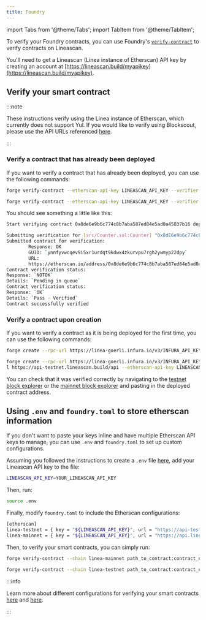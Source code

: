 ```yaml
---
title: Foundry
---
```


import Tabs from '@theme/Tabs';
import TabItem from '@theme/TabItem';

To verify your Foundry contracts, you can use Foundry's [`verify-contract`](https://book.getfoundry.sh/reference/forge/forge-verify-contract) to verify contracts on Lineascan.

You'll need to get a Lineascan (Linea instance of Etherscan) API key by creating an account at [https://lineascan.build/myapikey](https://lineascan.build/myapikey).

## Verify your smart contract

:::note

These instructions verify using the Linea instance of Etherscan, which currently does not support Yul. If you would like to verify using Blockscout, please use the API URLs referenced [here](../../../use-mainnet/info-contracts.md#block-explorers).

:::

### Verify a contract that has already been deployed

If you want to verify a contract that has already been deployed, you can use the following commands:

<Tabs>
  <TabItem value="Mainnet" label="Mainnet" default>

```bash
forge verify-contract --etherscan-api-key LINEASCAN_API_KEY --verifier-url https://api.lineascan.build/api CONTRACT_ADDRESS path_to_contract:contract_name --watch
```

  </TabItem>
  <TabItem value="Testnet" label="Testnet">

```bash
forge verify-contract --etherscan-api-key LINEASCAN_API_KEY --verifier-url https://api-testnet.lineascan.build/api CONTRACT_ADDRESS path_to_contract:contract_name --watch
```

  </TabItem>
</Tabs>

You should see something a little like this:

```bash
Start verifying contract 0x8de6e9b6c774c8b7aba587ed84e5ad0a45837b16 deployed on mainnet

Submitting verification for [src/Counter.sol:Counter] "0x8dE6e9b6c774c8B7AbA587ED84E5AD0A45837b16".
Submitted contract for verification:
        Response: OK
        GUID: `ynnfyvwcqev9i5xr1urdqt9kdwx4zkurvpu7rgh2ywmyp22dpy`
        URL:
        https://etherscan.io/address/0x8de6e9b6c774c8b7aba587ed84e5ad0a45837b16
Contract verification status:
Response: `NOTOK`
Details: `Pending in queue`
Contract verification status:
Response: `OK`
Details: `Pass - Verified`
Contract successfully verified
```

### Verify a contract upon creation

If you want to verify a contract as it is being deployed for the first time, you can use the following commands:

<Tabs>
  <TabItem value="Mainnet" label="Mainnet" default>

```bash
forge create --rpc-url https://linea-goerli.infura.io/v3/INFURA_API_KEY src/Counter.sol:Counter --private-key YOUR_PRIVATE_KEY --verify --verifier-url https://api.lineascan.build/api --etherscan-api-key LINEASCAN_API_KEY
```

  </TabItem>
  <TabItem value="Testnet" label="Testnet">

```bash
forge create --rpc-url https://linea-goerli.infura.io/v3/INFURA_API_KEY src/Counter.sol:Counter --private-key YOUR_PRIVATE_KEY --verify --verifier-url
l https://api-testnet.lineascan.build/api --etherscan-api-key LINEASCAN_API_KEY
```

  </TabItem>
</Tabs>

You can check that it was verified correctly by navigating to the [testnet block explorer](https://goerli.lineascan.build/) or the [mainnet block explorer](https://lineascan.build/) and pasting in the deployed contract address.

## Using `.env` and `foundry.toml` to store etherscan information

If you don't want to paste your keys inline and have multiple Etherscan API keys to manage, you can use `.env` and `foundry.toml` to set up custom configurations.

Assuming you followed the instructions to create a `.env` file [here](../deploy-smart-contract/foundry.md#using-env-to-store-private-keys), add your Lineascan API key to the file:

```bash
LINEASCAN_API_KEY=YOUR_LINEASCAN_API_KEY
```

Then, run:

```bash
source .env
```

Finally, modify `foundry.toml` to include the Etherscan configurations:

```bash
[etherscan]
linea-testnet = { key = "${LINEASCAN_API_KEY}", url = "https://api-testnet.lineascan.build/api" }
linea-mainnet = { key = "${LINEASCAN_API_KEY}", url = "https://api.lineascan.build/api" }
```

Then, to verify your smart contracts, you can simply run:

<Tabs>
  <TabItem value="Mainnet" label="Mainnet" default>

```bash
forge verify-contract --chain linea-mainnet path_to_contract:contract_name --watch
```

  </TabItem>
  <TabItem value="Testnet" label="Testnet">

```bash
forge verify-contract --chain linea-testnet path_to_contract:contract_name --watch
```
  </TabItem>
</Tabs>

:::info

Learn more about different configurations for verifying your smart contracts [here](https://book.getfoundry.sh/reference/forge/forge-verify-contract) and [here](https://book.getfoundry.sh/forge/deploying).

:::
